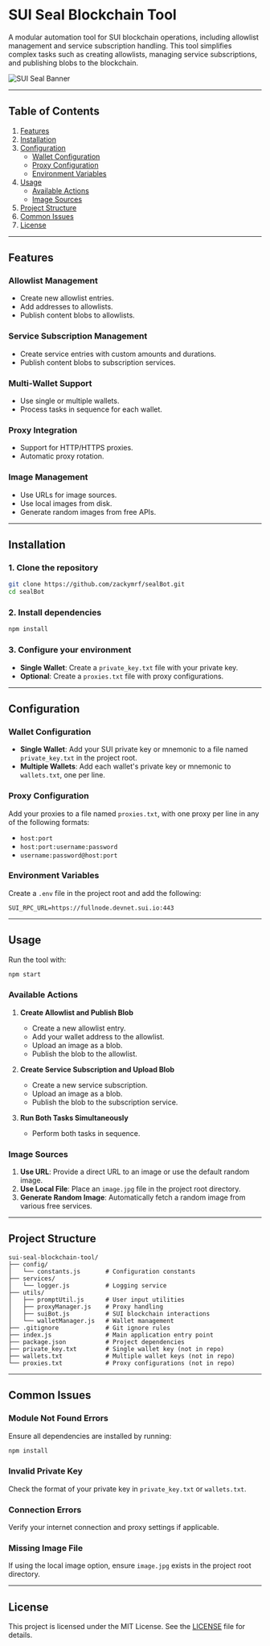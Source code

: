 # SUI Seal Blockchain Tool

A modular automation tool for SUI blockchain operations, including allowlist management and service subscription handling. This tool simplifies complex tasks such as creating allowlists, managing service subscriptions, and publishing blobs to the blockchain.

![SUI Seal Banner](https://picsum.photos/800/200)

---

## Table of Contents
1. [Features](#features)
2. [Installation](#installation)
3. [Configuration](#configuration)
    - [Wallet Configuration](#wallet-configuration)
    - [Proxy Configuration](#proxy-configuration)
    - [Environment Variables](#environment-variables)
4. [Usage](#usage)
    - [Available Actions](#available-actions)
    - [Image Sources](#image-sources)
5. [Project Structure](#project-structure)
6. [Common Issues](#common-issues)
7. [License](#license)

---

## Features

### Allowlist Management
- Create new allowlist entries.
- Add addresses to allowlists.
- Publish content blobs to allowlists.

### Service Subscription Management
- Create service entries with custom amounts and durations.
- Publish content blobs to subscription services.

### Multi-Wallet Support
- Use single or multiple wallets.
- Process tasks in sequence for each wallet.

### Proxy Integration
- Support for HTTP/HTTPS proxies.
- Automatic proxy rotation.

### Image Management
- Use URLs for image sources.
- Use local images from disk.
- Generate random images from free APIs.

---

## Installation

### 1. Clone the repository
```bash
git clone https://github.com/zackymrf/sealBot.git
cd sealBot
```

### 2. Install dependencies
```bash
npm install
```

### 3. Configure your environment
- **Single Wallet**: Create a `private_key.txt` file with your private key.
- **Optional**: Create a `proxies.txt` file with proxy configurations.

---

## Configuration

### Wallet Configuration
- **Single Wallet**: Add your SUI private key or mnemonic to a file named `private_key.txt` in the project root.
- **Multiple Wallets**: Add each wallet's private key or mnemonic to `wallets.txt`, one per line.

### Proxy Configuration
Add your proxies to a file named `proxies.txt`, with one proxy per line in any of the following formats:
- `host:port`
- `host:port:username:password`
- `username:password@host:port`

### Environment Variables
Create a `.env` file in the project root and add the following:
```
SUI_RPC_URL=https://fullnode.devnet.sui.io:443
```

---

## Usage

Run the tool with:
```bash
npm start
```

### Available Actions
1. **Create Allowlist and Publish Blob**
   - Create a new allowlist entry.
   - Add your wallet address to the allowlist.
   - Upload an image as a blob.
   - Publish the blob to the allowlist.

2. **Create Service Subscription and Upload Blob**
   - Create a new service subscription.
   - Upload an image as a blob.
   - Publish the blob to the subscription service.

3. **Run Both Tasks Simultaneously**
   - Perform both tasks in sequence.

### Image Sources
1. **Use URL**: Provide a direct URL to an image or use the default random image.
2. **Use Local File**: Place an `image.jpg` file in the project root directory.
3. **Generate Random Image**: Automatically fetch a random image from various free services.

---

## Project Structure

```
sui-seal-blockchain-tool/
├── config/
│   └── constants.js       # Configuration constants
├── services/
│   └── logger.js          # Logging service
├── utils/
│   ├── promptUtil.js      # User input utilities
│   ├── proxyManager.js    # Proxy handling
│   ├── suiBot.js          # SUI blockchain interactions
│   └── walletManager.js   # Wallet management       
├── .gitignore             # Git ignore rules
├── index.js               # Main application entry point
├── package.json           # Project dependencies
├── private_key.txt        # Single wallet key (not in repo)
├── wallets.txt            # Multiple wallet keys (not in repo)
└── proxies.txt            # Proxy configurations (not in repo)
```

---

## Common Issues

### Module Not Found Errors
Ensure all dependencies are installed by running:
```bash
npm install
```

### Invalid Private Key
Check the format of your private key in `private_key.txt` or `wallets.txt`.

### Connection Errors
Verify your internet connection and proxy settings if applicable.

### Missing Image File
If using the local image option, ensure `image.jpg` exists in the project root directory.

---

## License

This project is licensed under the MIT License. See the [LICENSE](./LICENSE) file for details.